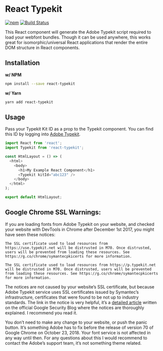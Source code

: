 # React Typekit
[![npm](https://img.shields.io/npm/v/react-typekit.svg?style=flat-square)](https://www.npmjs.com/package/react-typekit)
[![Build Status](https://travis-ci.org/coreyleelarson/react-typekit.svg?branch=master)](https://travis-ci.org/coreyleelarson/react-typekit)

This React component will generate the Adobe Typekit script required to load your webfont bundles. Though it can be used anywhere, this works great for isomorphic/universal React applications that render the entire DOM structure in React components.

## Installation
**w/ NPM**
```bash
npm install --save react-typekit
```
**w/ Yarn**
```bash
yarn add react-typekit
```

## Usage
Pass your Typekit Kit ID as a prop to the Typekit component. You can find this ID by logging into [Adobe Typekit](https://typekit.com/).
```javascript
import React from 'react';
import Typekit from 'react-typekit';

const HtmlLayout = () => (
  <html>
    <body>
      <h1>My Example React Component</h1>
      <Typekit kitId="abc123" />
    </body>
  </html>
);

export default HtmlLayout;
```

## Google Chrome SSL Warnings:
If you are loading fonts from Adobe Typekit on your website, and checked your website with DevTools in Chrome after December 1st 2017, you might have seen these notices:

```
The SSL certificate used to load resources from https://use.typekit.net will be distrusted in M70. Once distrusted, users will be prevented from loading these resources. See https://g.co/chrome/symantecpkicerts for more information.
```

```
The SSL certificate used to load resources from https://p.typekit.net will be distrusted in M70. Once distrusted, users will be prevented from loading these resources. See https://g.co/chrome/symantecpkicerts for more information.
```

The notices are not caused by your website’s SSL certificate, but because Adobe Typekit service uses SSL certificates issued by Symantec’s infrastructure, certificates that were found to be not up to industry standards. The link in the notice is very helpful, it’s a [detailed article](https://security.googleblog.com/2017/09/chromes-plan-to-distrust-symantec.html) written on the official Google Security Blog where the notices are thoroughly explained. I recommend you read it.

You don’t need to make any change to your website, or push the panic button. It’s something Adobe has to fix before the release of version 70 of Google Chrome on October 23, 2018. Your font service is not affected in any way until then. For any questions about this I would recommend to contact the Adobe’s support team, it’s not something theme related.
